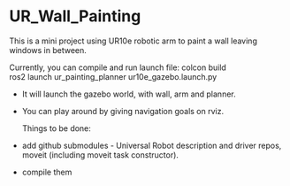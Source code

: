 # UR_Wall_Painting

This is a mini project using UR10e robotic arm to paint a wall leaving windows in between.

Currently, you can compile and run launch file:
  colcon build  
  ros2 launch ur_painting_planner ur10e_gazebo.launch.py 

- It will launch the gazebo world, with wall, arm and planner.
- You can play around by giving navigation goals on rviz.


  Things to be done:
- add github submodules - Universal Robot description and driver repos, moveit (including moveit task constructor).
- compile them
